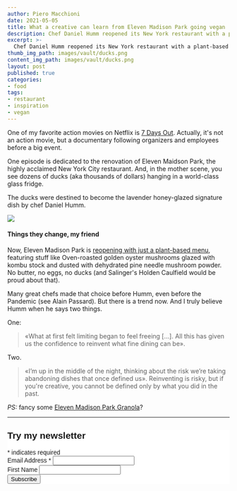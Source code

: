 ```yaml
---
author: Piero Macchioni
date: 2021-05-05
title: What a creative can learn from Eleven Madison Park going vegan
description: Chef Daniel Humm reopened its New York restaurant with a plant-based menu. This risk can be inspiration for many people.
excerpt: >-
  Chef Daniel Humm reopened its New York restaurant with a plant-based menu. This risk can be inspiration for many people.
thumb_img_path: images/vault/ducks.png
content_img_path: images/vault/ducks.png
layout: post
published: true
categories:
- food
tags:
- restaurant
- inspiration
- vegan
---
```


One of my favorite action movies on Netflix is [7 Days Out](https://www.netflix.com/title/80207124). Actually, it's not an action movie, but a documentary following organizers and employees before a big event.

One episode is dedicated to the renovation of Eleven Maidson Park, the highly acclaimed New York City restaurant. And, in the mother scene, you see dozens of ducks (aka thousands of dollars) hanging in a world-class glass fridge.

The ducks were destined to become the lavender honey-glazed signature dish by chef Daniel Humm.

![](images/vault/duck.jpg)

#### Things they change, my friend

Now, Eleven Madison Park is [reopening with just a plant-based menu](https://www.elevenmadisonpark.com/), featuring stuff like Oven-roasted golden oyster mushrooms glazed with kombu stock and dusted with dehydrated pine needle mushroom powder. No butter, no eggs, no ducks (and Salinger's Holden Caulfield would be proud about that).

Many great chefs made that choice before Humm, even before the Pandemic (see Alain Passard). But there is a trend now. And I truly believe Humm when he says two things.

One:

>«What at first felt limiting began to feel freeing [...]. All this has given us the confidence to reinvent what fine dining can be».

Two.

>«I’m up in the middle of the night, thinking about the risk we’re taking abandoning dishes that once defined us».
Reinventing is risky, but if you're creative, you cannot be defined only by what you did in the past.


*PS:* fancy some [Eleven Madison Park Granola](https://www.chiceats.com/recipe/emp-cookbook-vegetarian/eleven-madison-parks-granola)? 



---

<!-- Begin Mailchimp Signup Form -->
<link href="//cdn-images.mailchimp.com/embedcode/classic-10_7.css" rel="stylesheet" type="text/css">
<style type="text/css">
  #mc_embed_signup{background:#fff; clear:left; font:14px Helvetica,Arial,sans-serif; }
  /* Add your own Mailchimp form style overrides in your site stylesheet or in this style block.
     We recommend moving this block and the preceding CSS link to the HEAD of your HTML file. */
</style>
<div id="mc_embed_signup">
<form action="https://club.us1.list-manage.com/subscribe/post?u=f3a2dbee491ca226a10089937&amp;id=2a9d02f1f7" method="post" id="mc-embedded-subscribe-form" name="mc-embedded-subscribe-form" class="validate" target="_blank" novalidate>
    <div id="mc_embed_signup_scroll">
  <h2>Try my newsletter</h2>
<div class="indicates-required"><span class="asterisk">*</span> indicates required</div>
<div class="mc-field-group">
  <label for="mce-EMAIL">Email Address  <span class="asterisk">*</span>
</label>
  <input type="email" value="" name="EMAIL" class="required email" id="mce-EMAIL">
</div>
<div class="mc-field-group">
  <label for="mce-FNAME">First Name </label>
  <input type="text" value="" name="FNAME" class="" id="mce-FNAME">
</div>
  <div id="mce-responses" class="clear">
    <div class="response" id="mce-error-response" style="display:none"></div>
    <div class="response" id="mce-success-response" style="display:none"></div>
  </div>    <!-- real people should not fill this in and expect good things - do not remove this or risk form bot signups-->
    <div style="position: absolute; left: -5000px;" aria-hidden="true"><input type="text" name="b_f3a2dbee491ca226a10089937_2a9d02f1f7" tabindex="-1" value=""></div>
    <div class="clear"><input type="submit" value="Subscribe" name="subscribe" id="mc-embedded-subscribe" class="button"></div>
    </div>
</form>
</div>
<script type='text/javascript' src='//s3.amazonaws.com/downloads.mailchimp.com/js/mc-validate.js'></script><script type='text/javascript'>(function($) {window.fnames = new Array(); window.ftypes = new Array();fnames[0]='EMAIL';ftypes[0]='email';fnames[1]='FNAME';ftypes[1]='text';fnames[2]='LNAME';ftypes[2]='text';fnames[3]='ADDRESS';ftypes[3]='address';fnames[4]='PHONE';ftypes[4]='phone';fnames[5]='BIRTHDAY';ftypes[5]='birthday';}(jQuery));var $mcj = jQuery.noConflict(true);</script>
<!--End mc_embed_signup-->